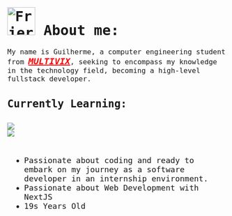 <div style="font-family: Andale Mono, monospace;">
    <h1 style="font-size:32px;" align="left"><a href="https://emoji.gg/emoji/53956-frierensleep"><img src="https://cdn3.emoji.gg/emojis/53956-frierensleep.png" width="64px" height="64px" alt="FrierenSleep"></a> About me:</h1> 
        <p style="font-size:16px;"> My name is Guilherme, a computer engineering student from 
        <a style="font-size:20px; color: red; font-style: italic; font-weight: bold"href="https://multivix.edu.br/pos-graduacao/?utm_source=google&utm_medium=cpc&utm_campaign=posead2024&utm_term=&utm_campaign=PMAX+%7C+P%C3%B3s+EAD+2024+%7C+ES&utm_source=adwords&utm_medium=ppc&hsa_acc=8751519623&hsa_cam=21452868368&hsa_grp=&hsa_ad=&hsa_src=x&hsa_tgt=&hsa_kw=&hsa_mt=&hsa_net=adwords&hsa_ver=3&gad_source=1&gclid=Cj0KCQjwz7C2BhDkARIsAA_SZKbBWMV5Nl1MphrzX1qVRWu0OFsforlHTqs0HcYCHRRi9BXas0eqWk0aAtwjEALw_wcB">MULTIVIX</a>, seeking to encompass my knowledge in the technology field, becoming a high-level fullstack developer. </p>
        <div> 
            <h2 style="font-size: 24px" align="left">
                Currently Learning:
            <h2>
            <img src="https://skillicons.dev/icons?i=nodejs,javascript,typescript,git"> 
            <br>
            <img src="https://skillicons.dev/icons?i=css,nextjs,react,tailwind"> 
        </div> 
        <div align="left" style="font-size:18px; padding: 8px"> 
            <ul> 
            <li>Passionate about coding and ready to embark on my journey as a software developer in an internship environment.</li>
            <li>Passionate about Web Development with NextJS </li>
            <li>19s Years Old</li>
            </ul>
        </div>
</div>


